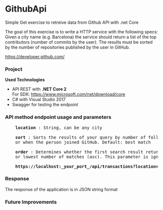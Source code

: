 # GithubApi
Simple Get exercise to retreive data from Github API with .net Core


The goal of this exercise is to write a HTTP service with the following specs:
Given a city name (e.g. Barcelona) the service should return a list of the top contributors (number of commits by the user). 
The results must be sorted by the number of repositories published by the user in GitHub.

https://developer.github.com/

<h3>Project</h3>

<b>Used Technologies</b>

<ul>
    <li>API REST with <b>.NET Core 2</b><br>For SDK: <a href="https://www.microsoft.com/net/download/core">https://www.microsoft.com/net/download/core</a></li>
    <li>C# with Visual Studio 2017</li>
    <li>Swagger for testing the endpoint</li>
</ul>

<h3>API method endpoint usage and parameters</h3>

<pre>
    <b>location</b> : String, can be any city
    
    <b>sort</b> : Sorts the results of your query by number of followers or repositories, 
    or when the person joined GitHub. Default: best match
    
    <b>order</b> : Determines whether the first search result returned is the highest number of matches (desc)
    or lowest number of matches (asc). This parameter is ignored unless you provide sort. Default: desc
    
    <b>https://localhost:_your_port_/api/transactions?location=barcelona&sort=repositories&order=asc</b>
</pre>  

<h3>Response</h3>
The response of the application is in JSON string format 

<h3>Future Improvements</h3>
